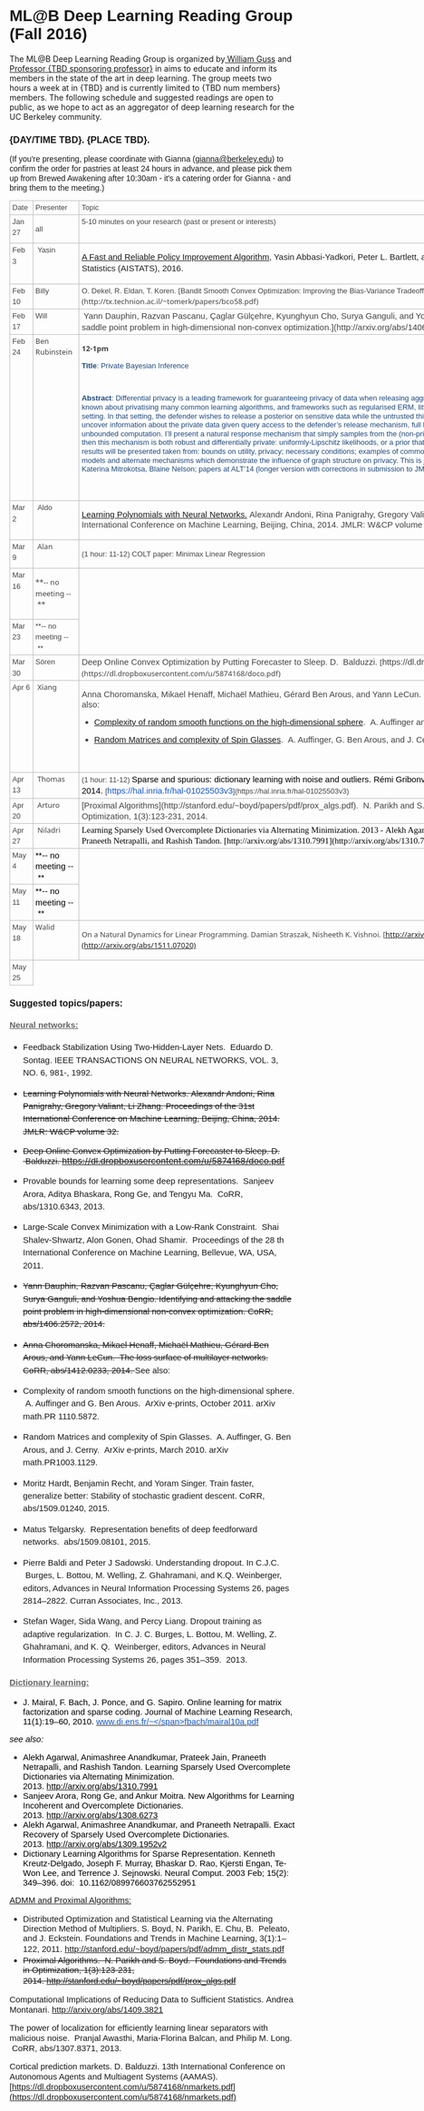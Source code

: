 
# <span style="margin: 0px; padding: 0px; border: 0px; font-weight: inherit; font-style: inherit; font-family: Arial; vertical-align: baseline;">ML@B Deep Learning Reading Group (Fall 2016)</span> 
The ML@B Deep Learning Reading Group is organized by[ William Guss](wguss.ml) and [Professor {TBD sponsoring professor}](url.com) in aims to educate and inform its members in the state of the art in deep learning. The group meets two hours a week at <TBD> in {TBD} and is currently limited to {TBD num members} members. The following schedule and suggested readings are open to public, as we hope to act as an aggregator of deep learning research for the UC Berkeley community.

### <span style="margin: 0px; padding: 0px; border: 0px; font-weight: inherit; font-style: inherit; font-family: Arial; vertical-align: baseline;">{DAY/TIME TBD}. {PLACE TBD}.</span>

<span style="margin: 0px; padding: 0px; border: 0px; font-weight: inherit; font-style: inherit; font-family: Arial; vertical-align: baseline; line-height: 1.2em;">(If you're presenting, please coordinate with Gianna (gianna@berkeley.edu) to confirm the order for pastries at least 24 hours in advance, and please pick them up from Brewed Awakening after 10:30am - it's a catering order for Gianna - and bring them to the meeting.)</span>

<table border="0" style="margin: 0px; padding: 0px; border: 0px; font-size: 13px; font-family: &quot;Segoe UI&quot;, &quot;Lucida Grande&quot;, Arial; vertical-align: baseline; border-collapse: collapse; border-spacing: 0px; color: rgb(68, 68, 68); line-height: 19.5px; width: 1039px;">

<tbody style="margin: 0px; padding: 0px; border: 0px; font-weight: inherit; font-style: inherit; font-family: inherit; vertical-align: baseline;">

<tr style="margin: 0px; padding: 0px; border: 0px; font-weight: inherit; font-style: inherit; font-family: inherit; vertical-align: baseline;">

<td style="padding: 2px 4px; border: 1px solid rgb(187, 187, 187); font-style: inherit; font-family: inherit; vertical-align: top;"><span style="margin: 0px; padding: 0px; border: 0px; font-weight: inherit; font-style: inherit; font-family: Arial; vertical-align: baseline;">Date </span></td>

<td style="padding: 2px 4px; border: 1px solid rgb(187, 187, 187); font-style: inherit; font-family: inherit; vertical-align: top;"><span style="margin: 0px; padding: 0px; border: 0px; font-weight: inherit; font-style: inherit; font-family: Arial; vertical-align: baseline;">Presenter</span></td>

<td style="padding: 2px 4px; border: 1px solid rgb(187, 187, 187); font-style: inherit; font-family: inherit; vertical-align: top;"><span style="margin: 0px; padding: 0px; border: 0px; font-weight: inherit; font-style: inherit; font-family: Arial; vertical-align: baseline;">Topic</span></td>

</tr>

<tr style="margin: 0px; padding: 0px; border: 0px; font-weight: inherit; font-style: inherit; font-family: inherit; vertical-align: baseline;">

<td style="padding: 2px 4px; border: 1px solid rgb(187, 187, 187); font-style: inherit; font-family: inherit; vertical-align: top;"><span style="margin: 0px; padding: 0px; border: 0px; font-weight: inherit; font-style: inherit; font-family: Arial; vertical-align: baseline;">Jan 27</span>  
</td>

<td style="padding: 2px 4px; border: 1px solid rgb(187, 187, 187); font-style: inherit; font-family: inherit; vertical-align: top;">

<span style="margin: 0px; padding: 0px; border: 0px; font-weight: inherit; font-style: inherit; font-family: Arial; vertical-align: baseline; line-height: 1.5em;">all </span>

</td>

<td style="padding: 2px 4px; border: 1px solid rgb(187, 187, 187); font-style: inherit; font-family: inherit; vertical-align: top;"><span style="margin: 0px; padding: 0px; border: 0px; font-weight: inherit; font-style: inherit; font-family: Arial; vertical-align: baseline;">5-10 minutes on your research (past or present or interests) </span></td>

</tr>

<tr style="margin: 0px; padding: 0px; border: 0px; font-weight: inherit; font-style: inherit; font-family: inherit; vertical-align: baseline;">

<td style="padding: 2px 4px; border: 1px solid rgb(187, 187, 187); font-style: inherit; font-family: inherit; vertical-align: top;"><span style="margin: 0px; padding: 0px; border: 0px; font-weight: inherit; font-style: inherit; font-family: Arial; vertical-align: baseline;">Feb 3</span></td>

<td style="padding: 2px 4px; border: 1px solid rgb(187, 187, 187); font-style: inherit; font-family: inherit; vertical-align: top;"><span style="margin: 0px; padding: 0px; border: 0px; font-weight: inherit; font-style: inherit; font-family: Arial; vertical-align: baseline;"> Yasin</span>  
</td>

<td style="padding: 2px 4px; border: 1px solid rgb(187, 187, 187); font-style: inherit; font-family: inherit; vertical-align: top;">

<span style="margin: 0px; padding: 0px; border: 0px; font-weight: inherit; font-style: inherit; font-size: 14.95px; font-family: inherit; vertical-align: baseline; line-height: 1.2em;"><span style="margin: 0px; padding: 0px; border: 0px; font-weight: inherit; font-style: inherit; font-size: 14.95px; font-family: arial, sans-serif; vertical-align: baseline; line-height: 1.2em; color: rgb(34, 34, 34);">[<span style="margin: 0px; padding: 0px; border: 0px; font-weight: inherit; font-style: inherit; font-size: 14.95px; font-family: Arial; vertical-align: baseline; line-height: 1.2em;">A Fast and Reliable Policy Improvement Algorithm</span>](http://statlearning.pbworks.com/w/file/104808253/pi-aistats.pdf)<span style="margin: 0px; padding: 0px; border: 0px; font-weight: inherit; font-style: inherit; font-size: 14.95px; font-family: Arial; vertical-align: baseline; line-height: 1.2em;">, Yasin Abbasi-Yadkori, Peter L. Bartlett, and Stephen Wright. Artificial Intelligence and Statistics (AISTATS), 2016.</span></span><span style="margin: 0px; padding: 0px; border: 0px; font-weight: inherit; font-style: inherit; font-size: 14.95px; font-family: Arial; vertical-align: baseline; line-height: 1.5;"> </span></span>

</td>

</tr>

<tr style="margin: 0px; padding: 0px; border: 0px; font-weight: inherit; font-style: inherit; font-family: inherit; vertical-align: baseline;">

<td style="padding: 2px 4px; border: 1px solid rgb(187, 187, 187); font-style: inherit; font-family: inherit; vertical-align: top;"><span style="margin: 0px; padding: 0px; border: 0px; font-weight: inherit; font-style: inherit; font-family: Arial; vertical-align: baseline;">Feb 10</span></td>

<td style="padding: 2px 4px; border: 1px solid rgb(187, 187, 187); font-style: inherit; font-family: inherit; vertical-align: top;"><span style="margin: 0px; padding: 0px; border: 0px; font-weight: inherit; font-style: inherit; font-family: Arial; vertical-align: baseline;">Billy </span></td>

<td style="padding: 2px 4px; border: 1px solid rgb(187, 187, 187); font-style: inherit; font-family: inherit; vertical-align: top;"><span style="margin: 0px; padding: 0px; border: 0px; font-weight: inherit; font-style: inherit; font-family: Arial; vertical-align: baseline;">O. Dekel, R. Eldan, T. Koren. </span>[<span style="margin: 0px; padding: 0px; border: 0px; font-weight: inherit; font-style: inherit; font-family: Arial; vertical-align: baseline;">Bandit Smooth Convex Optimization: Improving the Bias-Variance Tradeoff.</span>](http://tx.technion.ac.il/~tomerk/papers/bco58.pdf)</td>

</tr>

<tr style="margin: 0px; padding: 0px; border: 0px; font-weight: inherit; font-style: inherit; font-family: inherit; vertical-align: baseline;">

<td style="padding: 2px 4px; border: 1px solid rgb(187, 187, 187); font-style: inherit; font-family: inherit; vertical-align: top;"><span style="margin: 0px; padding: 0px; border: 0px; font-weight: inherit; font-style: inherit; font-family: Arial; vertical-align: baseline;">Feb 17</span></td>

<td style="padding: 2px 4px; border: 1px solid rgb(187, 187, 187); font-style: inherit; font-family: inherit; vertical-align: top;"><span style="margin: 0px; padding: 0px; border: 0px; font-weight: inherit; font-style: inherit; font-family: Arial; vertical-align: baseline;">Will </span></td>

<td style="padding: 2px 4px; border: 1px solid rgb(187, 187, 187); font-style: inherit; font-family: inherit; vertical-align: top;"> <span style="margin: 0px; padding: 0px; border: 0px; font-weight: inherit; font-style: inherit; font-size: 14.95px; font-family: Arial; vertical-align: baseline;">Yann Dauphin, Razvan Pascanu, Çaglar Gülçehre, Kyunghyun Cho, Surya Ganguli, and Yoshua Bengio. [Identifying and attacking the saddle point problem in high-dimensional non-convex optimization.](http://arxiv.org/abs/1406.2572)</span>  
</td>

</tr>

<tr style="margin: 0px; padding: 0px; border: 0px; font-weight: inherit; font-style: inherit; font-family: inherit; vertical-align: baseline;">

<td style="padding: 2px 4px; border: 1px solid rgb(187, 187, 187); font-style: inherit; font-family: inherit; vertical-align: top;"><span style="margin: 0px; padding: 0px; border: 0px; font-weight: inherit; font-style: inherit; font-family: Arial; vertical-align: baseline;">Feb 24</span></td>

<td style="padding: 2px 4px; border: 1px solid rgb(187, 187, 187); font-style: inherit; font-family: inherit; vertical-align: top;">Ben Rubinstein </td>

<td style="padding: 2px 4px; border: 1px solid rgb(187, 187, 187); font-style: inherit; font-family: inherit; vertical-align: top;">

**12-1pm**

**<span style="margin: 0px; padding: 0px; border: 0px; font-weight: inherit; font-style: inherit; font-family: Calibri, sans-serif; vertical-align: baseline; line-height: 1.2em; color: rgb(31, 73, 125);">Title</span>**<span style="margin: 0px; padding: 0px; border: 0px; font-weight: inherit; font-style: inherit; font-family: Calibri, sans-serif; vertical-align: baseline; line-height: 1.2em; color: rgb(31, 73, 125);">: Private Bayesian Inference</span>

<span style="margin: 0px; padding: 0px; border: 0px; font-weight: inherit; font-style: inherit; font-family: Calibri, sans-serif; vertical-align: baseline; line-height: 1.2em; color: rgb(31, 73, 125);"> </span>

**<span style="margin: 0px; padding: 0px; border: 0px; font-weight: inherit; font-style: inherit; font-family: Calibri, sans-serif; vertical-align: baseline; line-height: 1.2em; color: rgb(31, 73, 125);">Abstract</span>**<span style="margin: 0px; padding: 0px; border: 0px; font-weight: inherit; font-style: inherit; font-family: Calibri, sans-serif; vertical-align: baseline; line-height: 1.2em; color: rgb(31, 73, 125);">: Differential privacy is a leading framework for guaranteeing privacy of data when releasing aggregate statistics or models fit to data. While much is known about privatising many common learning algorithms, and frameworks such as regularised ERM, little work has focused on inference in the Bayesian setting. In that setting, the defender wishes to release a posterior on sensitive data while the untrusted third party is modelled as an adversary wishing to uncover information about the private data given query access to the defender’s release mechanism, full knowledge of the likelihood family, prior, and unbounded computation. I’ll present a natural response mechanism that simply samples from the (non-private) posterior. If either of two assumptions are met, then this mechanism is both robust and differentially private: uniformly-Lipschitz likelihoods, or a prior that concentrates on smooth likelihoods. A selection of results will be presented taken from: bounds on utility, privacy; necessary conditions; examples of common distributions; and specialisation to graphical models and alternate mechanisms which demonstrate the influence of graph structure on privacy. This is joint work with Christos Dimitrakakis, Zuhe Zhang, Katerina Mitrokotsa, Blaine Nelson; papers at ALT’14 (longer version with corrections in submission to JMLR) and AAAI’16.</span>

<span style="margin: 0px; padding: 0px; border: 0px; font-weight: inherit; font-style: inherit; font-size: 14.95px; font-family: Arial; vertical-align: baseline; line-height: 1.2em;"> </span><span style="margin: 0px; padding: 0px; border: 0px; font-weight: inherit; font-style: inherit; font-family: inherit; vertical-align: baseline; line-height: 1.5em;"> </span>

</td>

</tr>

<tr style="margin: 0px; padding: 0px; border: 0px; font-weight: inherit; font-style: inherit; font-family: inherit; vertical-align: baseline;">

<td style="padding: 2px 4px; border: 1px solid rgb(187, 187, 187); font-style: inherit; font-family: inherit; vertical-align: top;"><span style="margin: 0px; padding: 0px; border: 0px; font-weight: inherit; font-style: inherit; font-family: Arial; vertical-align: baseline;">Mar 2</span></td>

<td style="padding: 2px 4px; border: 1px solid rgb(187, 187, 187); font-style: inherit; font-family: inherit; vertical-align: top;"><span style="margin: 0px; padding: 0px; border: 0px; font-weight: inherit; font-style: inherit; font-family: Arial; vertical-align: baseline;"> Aldo</span>  
</td>

<td style="padding: 2px 4px; border: 1px solid rgb(187, 187, 187); font-style: inherit; font-family: inherit; vertical-align: top;">

<span style="margin: 0px; padding: 0px; border: 0px; font-weight: inherit; font-style: inherit; font-size: 14.95px; font-family: Arial; vertical-align: baseline; line-height: 1.2em;">[Learning Polynomials with Neural Networks.](http://jmlr.org/proceedings/papers/v32/andoni14.pdf) Alexandr Andoni, Rina Panigrahy, Gregory Valiant, Li Zhang. Proceedings of the 31st International Conference on Machine Learning, Beijing, China, 2014\. JMLR: W&CP volume 32.</span><span style="margin: 0px; padding: 0px; border: 0px; font-weight: inherit; font-style: inherit; font-family: Arial; vertical-align: baseline; line-height: 1.5em;"> </span>

</td>

</tr>

<tr style="margin: 0px; padding: 0px; border: 0px; font-weight: inherit; font-style: inherit; font-family: inherit; vertical-align: baseline;">

<td style="padding: 2px 4px; border: 1px solid rgb(187, 187, 187); font-style: inherit; font-family: inherit; vertical-align: top;"><span style="margin: 0px; padding: 0px; border: 0px; font-weight: inherit; font-style: inherit; font-family: Arial; vertical-align: baseline;">Mar 9</span></td>

<td style="padding: 2px 4px; border: 1px solid rgb(187, 187, 187); font-style: inherit; font-family: inherit; vertical-align: top;"> Alan  
</td>

<td style="padding: 2px 4px; border: 1px solid rgb(187, 187, 187); font-style: inherit; font-family: inherit; vertical-align: top;">

<span style="margin: 0px; padding: 0px; border: 0px; font-weight: inherit; font-style: inherit; font-family: Arial; vertical-align: baseline; line-height: 1.5;">(1 hour: 11-12) COLT paper: Minimax Linear Regression</span>

</td>

</tr>

<tr style="margin: 0px; padding: 0px; border: 0px; font-weight: inherit; font-style: inherit; font-family: inherit; vertical-align: baseline;">

<td style="padding: 2px 4px; border: 1px solid rgb(187, 187, 187); font-style: inherit; font-family: inherit; vertical-align: top;"><span style="margin: 0px; padding: 0px; border: 0px; font-weight: inherit; font-style: inherit; font-family: Arial; vertical-align: baseline;">Mar 16</span></td>

<td style="padding: 2px 4px; border: 1px solid rgb(187, 187, 187); font-style: inherit; font-family: inherit; vertical-align: top;">

<span style="margin: 0px; padding: 0px; border: 0px; font-weight: inherit; font-style: inherit; font-family: inherit; vertical-align: baseline; line-height: 1.5em;">**-- no meeting -- **</span>

</td>

</tr>

<tr style="margin: 0px; padding: 0px; border: 0px; font-weight: inherit; font-style: inherit; font-family: inherit; vertical-align: baseline;">

<td style="padding: 2px 4px; border: 1px solid rgb(187, 187, 187); font-style: inherit; font-family: inherit; vertical-align: top;"><span style="margin: 0px; padding: 0px; border: 0px; font-weight: inherit; font-style: inherit; font-family: Arial; vertical-align: baseline;">Mar 23</span></td>

<td style="padding: 2px 4px; border: 1px solid rgb(187, 187, 187); font-style: inherit; font-family: inherit; vertical-align: top;"><span style="margin: 0px; padding: 0px; border: 0px; font-weight: inherit; font-style: inherit; font-family: Arial; vertical-align: baseline;">**-- no meeting -- ** </span></td>

</tr>

<tr style="margin: 0px; padding: 0px; border: 0px; font-weight: inherit; font-style: inherit; font-family: inherit; vertical-align: baseline;">

<td style="padding: 2px 4px; border: 1px solid rgb(187, 187, 187); font-style: inherit; font-family: inherit; vertical-align: top;"><span style="margin: 0px; padding: 0px; border: 0px; font-weight: inherit; font-style: inherit; font-family: Arial; vertical-align: baseline;">Mar 30</span></td>

<td style="padding: 2px 4px; border: 1px solid rgb(187, 187, 187); font-style: inherit; font-family: inherit; vertical-align: top;"><span style="margin: 0px; padding: 0px; border: 0px; font-weight: inherit; font-style: inherit; font-family: Arial; vertical-align: baseline;">Sören </span></td>

<td style="padding: 2px 4px; border: 1px solid rgb(187, 187, 187); font-style: inherit; font-family: inherit; vertical-align: top;"><span style="margin: 0px; padding: 0px; border: 0px; font-weight: inherit; font-style: inherit; font-size: 14.95px; font-family: Arial; vertical-align: baseline;">Deep Online Convex Optimization by Putting Forecaster to Sleep. D.  Balduzzi. </span>[<span style="margin: 0px; padding: 0px; border: 0px; font-weight: inherit; font-style: inherit; font-size: 14.95px; font-family: Arial; vertical-align: baseline;">https://dl.dropboxusercontent.com/u/5874168/doco.pdf</span>](https://dl.dropboxusercontent.com/u/5874168/doco.pdf)</td>

</tr>

<tr style="margin: 0px; padding: 0px; border: 0px; font-weight: inherit; font-style: inherit; font-family: inherit; vertical-align: baseline;">

<td style="padding: 2px 4px; border: 1px solid rgb(187, 187, 187); font-style: inherit; font-family: inherit; vertical-align: top;"><span style="margin: 0px; padding: 0px; border: 0px; font-weight: inherit; font-style: inherit; font-family: Arial; vertical-align: baseline;">Apr 6</span></td>

<td style="padding: 2px 4px; border: 1px solid rgb(187, 187, 187); font-style: inherit; font-family: inherit; vertical-align: top;"> Xiang  
</td>

<td style="padding: 2px 4px; border: 1px solid rgb(187, 187, 187); font-style: inherit; font-family: inherit; vertical-align: top;">

<span style="margin: 0px; padding: 0px; border: 0px; font-weight: inherit; font-style: inherit; font-size: 14.95px; font-family: Arial; vertical-align: baseline; line-height: 1.2em;">Anna Choromanska, Mikael Henaff, Michaël Mathieu, Gérard Ben Arous, and Yann LeCun.  </span>[<span style="margin: 0px; padding: 0px; border: 0px; font-weight: inherit; font-style: inherit; font-size: 14.95px; font-family: Arial; vertical-align: baseline; line-height: 1.2em;">The loss surface of multilayer networks</span>](http://arxiv.org/abs/1412.0233)<span style="margin: 0px; padding: 0px; border: 0px; font-weight: inherit; font-style: inherit; font-size: 14.95px; font-family: Arial; vertical-align: baseline; line-height: 1.2em;">. See also:</span>

*   [<span style="margin: 0px; padding: 0px; border: 0px; font-weight: inherit; font-style: inherit; font-size: 14.95px; font-family: Arial; vertical-align: baseline; line-height: 1.2em;">Complexity of random smooth functions on the high-dimensional sphere</span>](http://arxiv.org/abs/1110.5872)<span style="margin: 0px; padding: 0px; border: 0px; font-weight: inherit; font-style: inherit; font-family: Arial; vertical-align: baseline; line-height: 1.2em;"><span style="margin: 0px; padding: 0px; border: 0px; font-weight: inherit; font-style: inherit; font-size: 14.95px; font-family: inherit; vertical-align: baseline; line-height: 1.2em;">.  A. Auffinger and G. Ben Arous. October 2011.</span> </span>

*   [<span style="margin: 0px; padding: 0px; border: 0px; font-weight: inherit; font-style: inherit; font-size: 14.95px; font-family: Arial; vertical-align: baseline; line-height: 1.2em;">Random Matrices and complexity of Spin Glasses</span>](http://arxiv.org/abs/1003.1129)<span style="margin: 0px; padding: 0px; border: 0px; font-weight: inherit; font-style: inherit; font-size: 14.95px; font-family: Arial; vertical-align: baseline; line-height: 1.2em;">.  A. Auffinger, G. Ben Arous, and J. Cerny. March 2010.</span>

 </td>

</tr>

<tr style="margin: 0px; padding: 0px; border: 0px; font-weight: inherit; font-style: inherit; font-family: inherit; vertical-align: baseline;">

<td style="padding: 2px 4px; border: 1px solid rgb(187, 187, 187); font-style: inherit; font-family: inherit; vertical-align: top;"><span style="margin: 0px; padding: 0px; border: 0px; font-weight: inherit; font-style: inherit; font-family: Arial; vertical-align: baseline;">Apr 13</span>  
</td>

<td style="padding: 2px 4px; border: 1px solid rgb(187, 187, 187); font-style: inherit; font-family: inherit; vertical-align: top;"> Thomas  
</td>

<td style="padding: 2px 4px; border: 1px solid rgb(187, 187, 187); font-style: inherit; font-family: inherit; vertical-align: top;"><span style="margin: 0px; padding: 0px; border: 0px; font-weight: inherit; font-style: inherit; font-family: Arial; vertical-align: baseline;">(1 hour: 11-12) <span style="margin: 0px; padding: 0px; border: 0px; font-weight: inherit; font-style: inherit; font-size: 14.95px; vertical-align: baseline; color: rgb(0, 0, 0);">Sparse and spurious: dictionary learning with noise and outliers. Rémi Gribonval, Rodolphe Jenatton, Francis Bach. 2014. </span>[<span style="margin: 0px; padding: 0px; border: 0px; font-weight: inherit; font-style: inherit; font-size: 14.95px; vertical-align: baseline; color: rgb(17, 85, 204);">https://hal.inria.fr/hal-01025503v3</span>](https://hal.inria.fr/hal-01025503v3)</span></td>

</tr>

<tr style="margin: 0px; padding: 0px; border: 0px; font-weight: inherit; font-style: inherit; font-family: inherit; vertical-align: baseline;">

<td style="padding: 2px 4px; border: 1px solid rgb(187, 187, 187); font-style: inherit; font-family: inherit; vertical-align: top;"><span style="margin: 0px; padding: 0px; border: 0px; font-weight: inherit; font-style: inherit; font-family: Arial; vertical-align: baseline;">Apr 20</span>  
</td>

<td style="padding: 2px 4px; border: 1px solid rgb(187, 187, 187); font-style: inherit; font-family: inherit; vertical-align: top;"> Arturo  
</td>

<td style="padding: 2px 4px; border: 1px solid rgb(187, 187, 187); font-style: inherit; font-family: inherit; vertical-align: top;"><span style="margin: 0px; padding: 0px; border: 0px; font-weight: inherit; font-style: inherit; font-size: 14.95px; font-family: Arial; vertical-align: baseline;">[Proximal Algorithms](http://stanford.edu/~boyd/papers/pdf/prox_algs.pdf).  N. Parikh and S. Boyd.  Foundations and Trends in Optimization, 1(3):123-231, 2014.</span>  

</td>

</tr>

<tr style="margin: 0px; padding: 0px; border: 0px; font-weight: inherit; font-style: inherit; font-family: inherit; vertical-align: baseline;">

<td style="padding: 2px 4px; border: 1px solid rgb(187, 187, 187); font-style: inherit; font-family: inherit; vertical-align: top;"><span style="margin: 0px; padding: 0px; border: 0px; font-weight: inherit; font-style: inherit; font-family: Arial; vertical-align: baseline;">Apr 27</span></td>

<td style="padding: 2px 4px; border: 1px solid rgb(187, 187, 187); font-style: inherit; font-family: inherit; vertical-align: top;"> Niladri  
</td>

<td style="padding: 2px 4px; border: 1px solid rgb(187, 187, 187); font-style: inherit; font-family: inherit; vertical-align: top;"><span style="margin: 0px; padding: 0px; border: 0px; font-weight: inherit; font-style: inherit; font-size: 14.95px; font-family: &quot;Times New Roman&quot;; vertical-align: baseline; color: rgb(0, 0, 0);">Learning Sparsely Used Overcomplete Dictionaries via Alternating Minimization. 2013 - Alekh Agarwal, Animashree Anandkumar, Prateek Jain, Praneeth Netrapalli, and Rashish Tandon. </span><span style="margin: 0px; padding: 0px; border: 0px; font-weight: inherit; font-style: inherit; font-size: 14.95px; font-family: &quot;Times New Roman&quot;; vertical-align: baseline; color: rgb(0, 0, 0);">[http://arxiv.org/abs/1310.7991](http://arxiv.org/abs/1310.7991)</span>  
</td>

</tr>

<tr style="margin: 0px; padding: 0px; border: 0px; font-weight: inherit; font-style: inherit; font-family: inherit; vertical-align: baseline;">

<td style="padding: 2px 4px; border: 1px solid rgb(187, 187, 187); font-style: inherit; font-family: inherit; vertical-align: top;"><span style="margin: 0px; padding: 0px; border: 0px; font-weight: inherit; font-style: inherit; font-family: Arial; vertical-align: baseline;">May 4</span></td>

<td style="padding: 2px 4px; border: 1px solid rgb(187, 187, 187); font-style: inherit; font-family: inherit; vertical-align: top;"><span style="margin: 0px; padding: 0px; border: 0px; font-weight: inherit; font-style: inherit; font-size: 14.95px; font-family: Arial; vertical-align: baseline; color: rgb(0, 0, 0);">**-- no meeting -- ** </span></td>

</tr>

<tr style="margin: 0px; padding: 0px; border: 0px; font-weight: inherit; font-style: inherit; font-family: inherit; vertical-align: baseline;">

<td style="padding: 2px 4px; border: 1px solid rgb(187, 187, 187); font-style: inherit; font-family: inherit; vertical-align: top;"><span style="margin: 0px; padding: 0px; border: 0px; font-weight: inherit; font-style: inherit; font-family: Arial; vertical-align: baseline;">May 11</span></td>

<td style="padding: 2px 4px; border: 1px solid rgb(187, 187, 187); font-style: inherit; font-family: inherit; vertical-align: top;"><span style="margin: 0px; padding: 0px; border: 0px; font-weight: inherit; font-style: inherit; font-size: 14.95px; font-family: Arial; vertical-align: baseline; color: rgb(0, 0, 0);">**-- no meeting -- ** </span></td>

</tr>

<tr style="margin: 0px; padding: 0px; border: 0px; font-weight: inherit; font-style: inherit; font-family: inherit; vertical-align: baseline;">

<td style="padding: 2px 4px; border: 1px solid rgb(187, 187, 187); font-style: inherit; font-family: inherit; vertical-align: top;"><span style="margin: 0px; padding: 0px; border: 0px; font-weight: inherit; font-style: inherit; font-family: Arial; vertical-align: baseline;">May 18</span></td>

<td style="padding: 2px 4px; border: 1px solid rgb(187, 187, 187); font-style: inherit; font-family: inherit; vertical-align: top;">Walid</td>

<td style="padding: 2px 4px; border: 1px solid rgb(187, 187, 187); font-style: inherit; font-family: inherit; vertical-align: top;">

On a Natural Dynamics for Linear Programming. <span style="margin: 0px; padding: 0px; border: 0px; font-weight: inherit; font-style: inherit; font-family: inherit; vertical-align: baseline; line-height: 1.5em;">Damian Straszak, Nisheeth K. Vishnoi. </span><span style="margin: 0px; padding: 0px; border: 0px; font-weight: inherit; font-style: inherit; font-family: inherit; vertical-align: baseline; line-height: 1.5em;">[http://arxiv.org/abs/1511.07020](http://arxiv.org/abs/1511.07020)</span><span style="margin: 0px; padding: 0px; border: 0px; font-weight: inherit; font-style: inherit; font-family: inherit; vertical-align: baseline; line-height: 1.5em;"> </span>

</td>

</tr>

<tr style="margin: 0px; padding: 0px; border: 0px; font-weight: inherit; font-style: inherit; font-family: inherit; vertical-align: baseline;">

<td style="padding: 2px 4px; border: 1px solid rgb(187, 187, 187); font-style: inherit; font-family: inherit; vertical-align: top;"><span style="margin: 0px; padding: 0px; border: 0px; font-weight: inherit; font-style: inherit; font-family: Arial; vertical-align: baseline;">May 25</span></td>

</tr>

</tbody>

</table>

### <span style="margin: 0px; padding: 0px; border: 0px; font-weight: inherit; font-style: inherit; font-family: Arial; vertical-align: baseline;">Suggested topics/papers:</span>

#### <span style="margin: 0px; padding: 0px; border: 0px; font-weight: inherit; font-style: inherit; font-size: 14.95px; font-family: Arial; vertical-align: baseline; color: rgb(102, 102, 102); text-decoration: underline; line-height: 1.25em;">Neural networks:</span>

*   <span style="margin: 0px; padding: 0px; border: 0px; font-weight: inherit; font-style: inherit; font-size: 14.95px; font-family: Arial; vertical-align: baseline; line-height: 1.2em;"><span style="margin: 0px; padding: 0px; border: 0px; font-weight: inherit; font-style: inherit; font-size: 14.95px; font-family: inherit; vertical-align: baseline; line-height: 1.5em;">Feedback Stabilization Using Two-Hidden-Layer Nets.  Eduardo D. Sontag. IEEE TRANSACTIONS ON NEURAL NETWORKS, VOL. 3, NO. 6, 981-, 1992.</span><span style="margin: 0px; padding: 0px; border: 0px; font-weight: inherit; font-style: inherit; font-size: 14.95px; font-family: inherit; vertical-align: baseline; line-height: 1.5em;"> </span></span>

*   <span style="margin: 0px; padding: 0px; border: 0px; font-weight: inherit; font-style: inherit; font-family: Arial; vertical-align: baseline; line-height: 1.2em; text-decoration: line-through;"><span style="margin: 0px; padding: 0px; border: 0px; font-weight: inherit; font-style: inherit; font-size: 14.95px; font-family: inherit; vertical-align: baseline; line-height: 1.2em;"><span style="margin: 0px; padding: 0px; border: 0px; font-weight: inherit; font-style: inherit; font-size: 14.95px; font-family: inherit; vertical-align: baseline; line-height: 1.5em;">Learning Polynomials with Neural Networks. </span><span style="margin: 0px; padding: 0px; border: 0px; font-weight: inherit; font-style: inherit; font-size: 14.95px; font-family: inherit; vertical-align: baseline; line-height: 1.5em;">Alexandr Andoni, Rina Panigrahy, Gregory Valiant, Li Zhang. </span><span style="margin: 0px; padding: 0px; border: 0px; font-weight: inherit; font-style: inherit; font-size: 14.95px; font-family: inherit; vertical-align: baseline; line-height: 1.5em;">Proceedings of the 31st International Conference on Machine </span><span style="margin: 0px; padding: 0px; border: 0px; font-weight: inherit; font-style: inherit; font-size: 14.95px; font-family: inherit; vertical-align: baseline; line-height: 1.5em;">Learning, Beijing, China, 2014\. JMLR: W&CP volume 32.</span></span></span>

*   <span style="margin: 0px; padding: 0px; border: 0px; font-weight: inherit; font-style: inherit; font-family: inherit; vertical-align: baseline; line-height: 1.2em; text-decoration: line-through;"><span style="margin: 0px; padding: 0px; border: 0px; font-weight: inherit; font-style: inherit; font-size: 14.95px; font-family: Arial; vertical-align: baseline; line-height: 1.2em;">Deep Online Convex Optimization by Putting Forecaster to Sleep. D.  Balduzzi. </span></span>[<span style="margin: 0px; padding: 0px; border: 0px; font-weight: inherit; font-style: inherit; font-family: inherit; vertical-align: baseline; line-height: 1.2em; text-decoration: line-through;"><span style="margin: 0px; padding: 0px; border: 0px; font-weight: inherit; font-style: inherit; font-size: 14.95px; vertical-align: baseline; line-height: 1.2em;">https://dl.dropboxusercontent.com/u/5874168/doco.pdf</span></span>](https://dl.dropboxusercontent.com/u/5874168/doco.pdf)

*   <span style="margin: 0px; padding: 0px; border: 0px; font-weight: inherit; font-style: inherit; font-size: 14.95px; font-family: Arial; vertical-align: baseline; line-height: 1.2em;"><span style="margin: 0px; padding: 0px; border: 0px; font-weight: inherit; font-style: inherit; font-size: 14.95px; font-family: inherit; vertical-align: baseline; line-height: 1.5em;">Provable bounds for learning some deep representations.  Sanjeev Arora, Aditya Bhaskara, Rong Ge, and Tengyu Ma.  CoRR, abs/1310.6343, 2013.</span><span style="margin: 0px; padding: 0px; border: 0px; font-weight: inherit; font-style: inherit; font-size: 14.95px; font-family: inherit; vertical-align: baseline; line-height: 1.5em;"> </span></span>

*   <span style="margin: 0px; padding: 0px; border: 0px; font-weight: inherit; font-style: inherit; font-size: 14.95px; font-family: Arial; vertical-align: baseline; line-height: 1.2em;"><span style="margin: 0px; padding: 0px; border: 0px; font-weight: inherit; font-style: inherit; font-size: 14.95px; font-family: inherit; vertical-align: baseline; line-height: 1.5em;">Large-Scale Convex Minimization with a Low-Rank Constraint.  Shai Shalev-Shwartz, Alon Gonen, Ohad Shamir.  Proceedings of the 28 th International Conference on Machine Learning, Bellevue, WA, USA, 2011.</span><span style="margin: 0px; padding: 0px; border: 0px; font-weight: inherit; font-style: inherit; font-size: 14.95px; font-family: inherit; vertical-align: baseline; line-height: 1.5em;"> </span></span>

*   <span style="margin: 0px; padding: 0px; border: 0px; font-weight: inherit; font-style: inherit; font-family: Arial; vertical-align: baseline; line-height: 1.2em; text-decoration: line-through;"><span style="margin: 0px; padding: 0px; border: 0px; font-weight: inherit; font-style: inherit; font-size: 14.95px; font-family: inherit; vertical-align: baseline; line-height: 1.5em;">Yann Dauphin, Razvan Pascanu, Çaglar Gülçehre, Kyunghyun Cho, Surya Ganguli, and Yoshua Bengio. Identifying and attacking the saddle point problem in high-dimensional non-convex optimization. CoRR, abs/1406.2572, 2014.</span></span>

*   <span style="margin: 0px; padding: 0px; border: 0px; font-weight: inherit; font-style: inherit; font-size: 14.95px; font-family: Arial; vertical-align: baseline; line-height: 1.2em;"><span style="margin: 0px; padding: 0px; border: 0px; font-weight: inherit; font-style: inherit; font-size: 14.95px; font-family: inherit; vertical-align: baseline; line-height: 1.2em; text-decoration: line-through;"><span style="margin: 0px; padding: 0px; border: 0px; font-weight: inherit; font-style: inherit; font-size: 14.95px; font-family: inherit; vertical-align: baseline; line-height: 1.5em;">Anna Choromanska, Mikael Henaff, Michaël Mathieu, Gérard Ben Arous, and Yann LeCun.  The loss surface of multilayer networks. CoRR, abs/1412.0233, 2014. </span></span><span style="margin: 0px; padding: 0px; border: 0px; font-weight: inherit; font-style: inherit; font-size: 14.95px; font-family: inherit; vertical-align: baseline; line-height: 1.5em;">See also:</span></span>

*   <span style="margin: 0px; padding: 0px; border: 0px; font-weight: inherit; font-style: inherit; font-size: 14.95px; font-family: Arial; vertical-align: baseline; line-height: 1.2em;"><span style="margin: 0px; padding: 0px; border: 0px; font-weight: inherit; font-style: inherit; font-size: 14.95px; font-family: inherit; vertical-align: baseline; line-height: 1.5em;">Complexity of random smooth functions on the high-dimensional sphere.  A. Auffinger and G. Ben Arous.  ArXiv e-prints, October 2011\. arXiv math.PR 1110.5872.</span></span>

*   <span style="margin: 0px; padding: 0px; border: 0px; font-weight: inherit; font-style: inherit; font-size: 14.95px; font-family: Arial; vertical-align: baseline; line-height: 1.5em;">Random Matrices and complexity of Spin Glasses.  A. Auffinger, G. Ben Arous, and J. Cerny.  ArXiv e-prints, March 2010\. arXiv math.PR1003.1129.</span>

*   <span style="margin: 0px; padding: 0px; border: 0px; font-weight: inherit; font-style: inherit; font-size: 14.95px; font-family: Arial; vertical-align: baseline; line-height: 1.5em;">Moritz Hardt, Benjamin Recht, and Yoram Singer. Train faster, generalize better: Stability of stochastic gradient descent. CoRR, abs/1509.01240, 2015.</span>

*   <span style="margin: 0px; padding: 0px; border: 0px; font-weight: inherit; font-style: inherit; font-size: 14.95px; font-family: Arial; vertical-align: baseline; line-height: 1.5em;">Matus Telgarsky.  Representation benefits of deep feedforward networks.  abs/1509.08101, 2015.</span>

*   <span style="margin: 0px; padding: 0px; border: 0px; font-weight: inherit; font-style: inherit; font-size: 14.95px; font-family: Arial; vertical-align: baseline; line-height: 1.5em;">Pierre Baldi and Peter J Sadowski. Understanding dropout. In C.J.C.  Burges, L. Bottou, M. Welling, Z. Ghahramani, and K.Q. Weinberger, editors, Advances in Neural Information Processing Systems 26, pages 2814–2822\. Curran Associates, Inc., 2013.</span>

*   <span style="margin: 0px; padding: 0px; border: 0px; font-weight: inherit; font-style: inherit; font-size: 14.95px; font-family: Arial; vertical-align: baseline; line-height: 1.5em;">Stefan Wager, Sida Wang, and Percy Liang. Dropout training as adaptive regularization.  In C. J. C. Burges, L. Bottou, M. Welling, Z. Ghahramani, and K. Q.  Weinberger, editors, Advances in Neural Information Processing Systems 26, pages 351–359\.  2013.</span>

#### <span style="margin: 0px; padding: 0px; border: 0px; font-weight: inherit; font-style: inherit; font-size: 14.95px; font-family: Arial; vertical-align: baseline; color: rgb(102, 102, 102); text-decoration: underline;">Dictionary learning:</span>

*   <span style="margin: 0px; padding: 0px; border: 0px; font-weight: inherit; font-style: inherit; font-size: 14.95px; font-family: Arial; vertical-align: baseline; color: rgb(0, 0, 0);">J. Mairal, F. Bach, J. Ponce, and G. Sapiro. Online learning for matrix factorization and sparse coding. Journal of Machine Learning Research, 11(1):19–60, 2010. </span>[<span style="margin: 0px; padding: 0px; border: 0px; font-weight: inherit; font-style: inherit; font-size: 14.95px; font-family: Arial; vertical-align: baseline;"><span style="margin: 0px; padding: 0px; border: 0px; font-weight: inherit; font-style: inherit; font-size: 14.95px; font-family: inherit; vertical-align: baseline; color: rgb(17, 85, 204);">www.di.ens.fr/~</span><span style="margin: 0px; padding: 0px; border: 0px; font-weight: inherit; font-style: inherit; font-size: 14.95px; font-family: inherit; vertical-align: baseline; color: rgb(17, 85, 204);">fbach</span><span style="margin: 0px; padding: 0px; border: 0px; font-weight: inherit; font-style: inherit; font-size: 14.95px; font-family: inherit; vertical-align: baseline; color: rgb(17, 85, 204);">/</span><span style="margin: 0px; padding: 0px; border: 0px; font-weight: inherit; font-style: inherit; font-size: 14.95px; font-family: inherit; vertical-align: baseline; color: rgb(17, 85, 204);">mairal1</span><span style="margin: 0px; padding: 0px; border: 0px; font-weight: inherit; font-style: inherit; font-size: 14.95px; font-family: inherit; vertical-align: baseline; color: rgb(17, 85, 204);">0a.pdf</span></span>](http://www.di.ens.fr/~fbach/mairal10a.pdf)

<span style="margin: 0px; padding: 0px; border: 0px; font-weight: inherit; font-style: inherit; font-size: 14.95px; font-family: Arial; vertical-align: baseline; line-height: 1.2em;">_<span style="margin: 0px; padding: 0px; border: 0px; font-weight: inherit; font-style: inherit; font-size: 14.95px; font-family: inherit; vertical-align: baseline; line-height: 1.2em; color: rgb(0, 0, 0);">see also:</span>_</span>

*   <span style="margin: 0px; padding: 0px; border: 0px; font-weight: inherit; font-style: inherit; font-size: 14.95px; font-family: Arial; vertical-align: baseline; color: rgb(0, 0, 0);">Alekh Agarwal, Animashree Anandkumar, Prateek Jain, Praneeth Netrapalli, and Rashish Tandon. Learning Sparsely Used Overcomplete Dictionaries via Alternating Minimization. 2013. </span>[<span style="margin: 0px; padding: 0px; border: 0px; font-weight: inherit; font-style: inherit; font-size: 14.95px; font-family: Arial; vertical-align: baseline; color: rgb(0, 0, 0);">http://arxiv.org/abs/1310.7991</span>](http://arxiv.org/abs/1310.7991)
*   <span style="margin: 0px; padding: 0px; border: 0px; font-weight: inherit; font-style: inherit; font-size: 14.95px; font-family: Arial; vertical-align: baseline; color: rgb(0, 0, 0);">Sanjeev Arora, Rong Ge, and Ankur Moitra. New Algorithms for Learning Incoherent and Overcomplete Dictionaries. 2013. </span>[<span style="margin: 0px; padding: 0px; border: 0px; font-weight: inherit; font-style: inherit; font-size: 14.95px; font-family: Arial; vertical-align: baseline; color: rgb(0, 0, 0);">http://arxiv.org/abs/1308.6273</span>](http://arxiv.org/abs/1308.6273)
*   <span style="margin: 0px; padding: 0px; border: 0px; font-weight: inherit; font-style: inherit; font-size: 14.95px; font-family: Arial; vertical-align: baseline; color: rgb(0, 0, 0);">Alekh Agarwal, Animashree Anandkumar, and Praneeth Netrapalli. Exact Recovery of Sparsely Used Overcomplete Dictionaries. 2013. </span>[<span style="margin: 0px; padding: 0px; border: 0px; font-weight: inherit; font-style: inherit; font-size: 14.95px; font-family: Arial; vertical-align: baseline; color: rgb(0, 0, 0);">http://arxiv.org/abs/1309.1952v2</span>](http://arxiv.org/abs/1309.1952v2)
*   <span style="margin: 0px; padding: 0px; border: 0px; font-weight: inherit; font-style: inherit; font-size: 14.95px; font-family: Arial; vertical-align: baseline; color: rgb(0, 0, 0);">Dictionary Learning Algorithms for Sparse Representation. Kenneth Kreutz-Delgado, Joseph F. Murray, Bhaskar D. Rao, Kjersti Engan, Te-Won Lee, and Terrence J. Sejnowski. Neural Comput. 2003 Feb; 15(2): 349–396\. doi:  10.1162/089976603762552951</span>

<span style="margin: 0px; padding: 0px; border: 0px; font-weight: inherit; font-style: inherit; font-size: 14.95px; font-family: Arial; vertical-align: baseline; line-height: 1.25em; text-decoration: underline;">ADMM and Proximal Algorithms:</span>

*   <span style="margin: 0px; padding: 0px; border: 0px; font-weight: inherit; font-style: inherit; font-size: 14.95px; font-family: Arial; vertical-align: baseline;">Distributed Optimization and Statistical Learning via the Alternating Direction Method of Multipliers. S. Boyd, N. Parikh, E. Chu, B.  Peleato, and J. Eckstein. Foundations and Trends in Machine Learning, 3(1):1–122, 2011. </span><span style="margin: 0px; padding: 0px; border: 0px; font-weight: inherit; font-style: inherit; font-family: inherit; vertical-align: baseline; line-height: 1.5em;">[<span style="margin: 0px; padding: 0px; border: 0px; font-weight: inherit; font-style: inherit; font-size: 14.95px; font-family: Arial; vertical-align: baseline;">http://stanford.edu/~boyd/papers/pdf/admm_distr_stats.pdf</span>](http://stanford.edu/~boyd/papers/pdf/admm_distr_stats.pdf)</span><span style="margin: 0px; padding: 0px; border: 0px; font-weight: inherit; font-style: inherit; font-size: 14.95px; font-family: Arial; vertical-align: baseline; line-height: 1.5em;"> </span>
*   <span style="margin: 0px; padding: 0px; border: 0px; font-weight: inherit; font-style: inherit; font-family: inherit; vertical-align: baseline; text-decoration: line-through;"><span style="margin: 0px; padding: 0px; border: 0px; font-weight: inherit; font-style: inherit; font-size: 14.95px; font-family: Arial; vertical-align: baseline;">Proximal Algorithms.  N. Parikh and S. Boyd.  Foundations and Trends in Optimization, 1(3):123-231, 2014. </span></span><span style="margin: 0px; padding: 0px; border: 0px; font-weight: inherit; font-style: inherit; font-family: inherit; vertical-align: baseline; line-height: 1.5em;">[<span style="margin: 0px; padding: 0px; border: 0px; font-weight: inherit; font-style: inherit; font-family: inherit; vertical-align: baseline; text-decoration: line-through;"><span style="margin: 0px; padding: 0px; border: 0px; font-weight: inherit; font-style: inherit; font-size: 14.95px; font-family: Arial; vertical-align: baseline;">http://stanford.edu/~boyd/papers/pdf/prox_algs.pdf</span></span>](http://stanford.edu/~boyd/papers/pdf/prox_algs.pdf)</span>

<span style="margin: 0px; padding: 0px; border: 0px; font-weight: inherit; font-style: inherit; font-size: 14.95px; font-family: Arial; vertical-align: baseline; line-height: 1.2em;">Computational Implications of Reducing Data to Sufficient Statistics. </span><span style="margin: 0px; padding: 0px; border: 0px; font-weight: inherit; font-style: inherit; font-family: inherit; vertical-align: baseline; line-height: 1.5em;"><span style="margin: 0px; padding: 0px; border: 0px; font-weight: inherit; font-style: inherit; font-size: 14.95px; font-family: Arial; vertical-align: baseline; line-height: 1.2em;">Andrea Montanari. </span>[<span style="margin: 0px; padding: 0px; border: 0px; font-weight: inherit; font-style: inherit; font-size: 14.95px; font-family: Arial; vertical-align: baseline; line-height: 1.2em;">http://arxiv.org/abs/1409.3821</span>](http://arxiv.org/abs/1409.3821)</span>

<span style="margin: 0px; padding: 0px; border: 0px; font-weight: inherit; font-style: inherit; font-size: 14.95px; font-family: Arial; vertical-align: baseline; line-height: 1.2em;">The power of localization for efficiently learning linear separators with malicious noise.  Pranjal Awasthi, Maria-Florina Balcan, and Philip M. Long.  CoRR, abs/1307.8371, 2013. </span>

<span style="margin: 0px; padding: 0px; border: 0px; font-weight: inherit; font-style: inherit; font-size: 14.95px; font-family: Arial; vertical-align: baseline; line-height: 1.2em;">Cortical prediction markets. D. Balduzzi. 13th International Conference on Autonomous Agents and Multiagent Systems (AAMAS).[https://dl.dropboxusercontent.com/u/5874168/nmarkets.pdf](https://dl.dropboxusercontent.com/u/5874168/nmarkets.pdf)</span>

